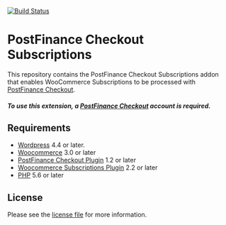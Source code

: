 [![Build Status](https://travis-ci.org/pfpayments/wc-postfinance-checkout-subscription.svg?branch=master)](https://travis-ci.org/pfpayments/wc-postfinance-checkout-subscription)

# PostFinance Checkout Subscriptions
This repository contains the PostFinance Checkout Subscriptions addon that enables WooCommerce Subscriptions to be processed with [PostFinance Checkout](https://postfinance.ch/en/business/products/e-commerce/postfinance-checkout-all-in-one.html).

##### To use this extension, a [PostFinance Checkout](https://checkout.postfinance.ch/en-ch/user/signup) account is required.

## Requirements

* [Wordpress](https://wordpress.org/) 4.4 or later.
* [Woocommerce](https://woocommerce.com/) 3.0 or later
* [PostFinance Checkout Plugin](../../../woocommerce/) 1.2 or later
* [Woocommerce Subscriptions Plugin](https://woocommerce.com/products/woocommerce-subscriptions/) 2.2 or later
* [PHP](http://php.net/) 5.6 or later

## License

Please see the [license file](https://github.com/pfpayments/wc-postfinance-checkout-subscription/blob/1.1.5/LICENSE) for more information.

